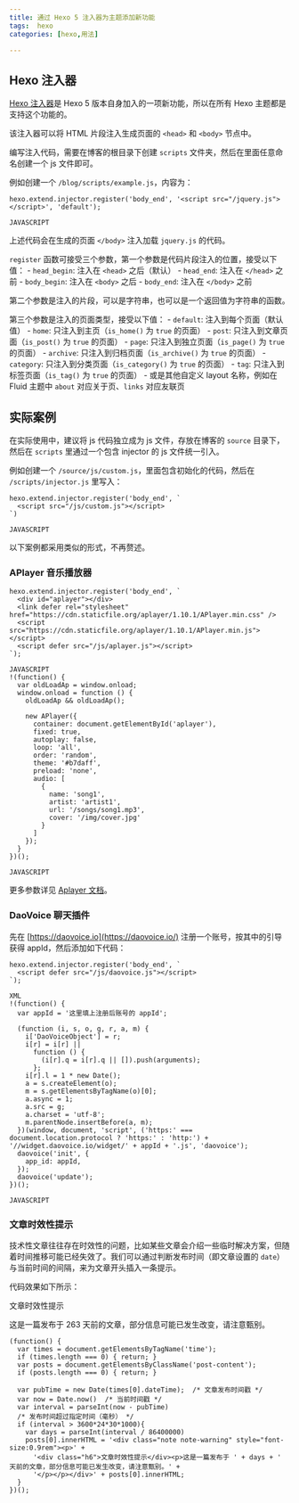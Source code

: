 ```yaml
---
title: 通过 Hexo 5 注入器为主题添加新功能
tags:  hexo
categories: [hexo,用法]

---
```


## Hexo 注入器

[Hexo 注入器](https://hexo.io/zh-cn/api/injector.html)是 Hexo 5 版本自身加入的一项新功能，所以在所有 Hexo 主题都是支持这个功能的。

该注入器可以将 HTML 片段注入生成页面的 `<head>` 和 `<body>` 节点中。

编写注入代码，需要在博客的根目录下创建 `scripts` 文件夹，然后在里面任意命名创建一个 js 文件即可。

例如创建一个 `/blog/scripts/example.js`，内容为：

```
hexo.extend.injector.register('body_end', '<script src="/jquery.js"></script>', 'default');

JAVASCRIPT
```

上述代码会在生成的页面 `</body>` 注入加载 `jquery.js` 的代码。

`register` 函数可接受三个参数，第一个参数是代码片段注入的位置，接受以下值：
\- `head_begin`: 注入在 `<head>` 之后（默认）
\- `head_end`: 注入在 `</head>` 之前
\- `body_begin`: 注入在 `<body>` 之后
\- `body_end`: 注入在 `</body>` 之前

第二个参数是注入的片段，可以是字符串，也可以是一个返回值为字符串的函数。

第三个参数是注入的页面类型，接受以下值：
\- `default`: 注入到每个页面（默认值）
\- `home`: 只注入到主页（`is_home()` 为 `true` 的页面）
\- `post`: 只注入到文章页面（`is_post()` 为 `true` 的页面）
\- `page`: 只注入到独立页面（`is_page()` 为 `true` 的页面）
\- `archive`: 只注入到归档页面（`is_archive()` 为 `true` 的页面）
\- `category`: 只注入到分类页面（`is_category()` 为 `true` 的页面）
\- `tag`: 只注入到标签页面（`is_tag()` 为 `true` 的页面）
\- 或是其他自定义 layout 名称，例如在Fluid 主题中 `about` 对应关于页、`links` 对应友联页

## 实际案例

在实际使用中，建议将 js 代码独立成为 js 文件，存放在博客的 `source` 目录下，然后在 `scripts` 里通过一个包含 injector 的 js 文件统一引入。

例如创建一个 `/source/js/custom.js`，里面包含初始化的代码，然后在 `/scripts/injector.js` 里写入：

```
hexo.extend.injector.register('body_end', `
  <script src="/js/custom.js"></script>
`)

JAVASCRIPT
```

以下案例都采用类似的形式，不再赘述。

### APlayer 音乐播放器

```
hexo.extend.injector.register('body_end', `
  <div id="aplayer"></div>
  <link defer rel="stylesheet" href="https://cdn.staticfile.org/aplayer/1.10.1/APlayer.min.css" />
  <script src="https://cdn.staticfile.org/aplayer/1.10.1/APlayer.min.js"></script>
  <script defer src="/js/aplayer.js"></script>
`);

JAVASCRIPT
!(function() {
  var oldLoadAp = window.onload;
  window.onload = function () {
    oldLoadAp && oldLoadAp();

    new APlayer({
      container: document.getElementById('aplayer'),
      fixed: true,
      autoplay: false,
      loop: 'all',
      order: 'random',
      theme: '#b7daff',
      preload: 'none',
      audio: [
        {
          name: 'song1',
          artist: 'artist1',
          url: '/songs/song1.mp3',
          cover: '/img/cover.jpg'
        }
      ]
    });
  }
})();

JAVASCRIPT
```

更多参数详见 [Aplayer 文档](https://aplayer.js.org/#/zh-Hans/?id=参数)。

### DaoVoice 聊天插件

先在 [https://daovoice.io](https://daovoice.io/) 注册一个账号，按其中的引导获得 appId，然后添加如下代码：

```
hexo.extend.injector.register('body_end', `
  <script defer src="/js/daovoice.js"></script>
`);

XML
!(function() {
  var appId = '这里填上注册后账号的 appId';

  (function (i, s, o, g, r, a, m) {  
    i['DaoVoiceObject'] = r;
    i[r] = i[r] ||
      function () {
        (i[r].q = i[r].q || []).push(arguments);
      };
    i[r].l = 1 * new Date();
    a = s.createElement(o);
    m = s.getElementsByTagName(o)[0];
    a.async = 1;
    a.src = g;
    a.charset = 'utf-8';
    m.parentNode.insertBefore(a, m);
  })(window, document, 'script', ('https:' === document.location.protocol ? 'https:' : 'http:') + '//widget.daovoice.io/widget/' + appId + '.js', 'daovoice');
  daovoice('init', {
    app_id: appId,
  });
  daovoice('update');
})();

JAVASCRIPT
```

### 文章时效性提示

技术性文章往往存在时效性的问题，比如某些文章会介绍一些临时解决方案，但随着时间推移可能已经失效了。我们可以通过判断发布时间（即文章设置的 `date`）与当前时间的间隔，来为文章开头插入一条提示。

代码效果如下所示：



文章时效性提示

这是一篇发布于 263 天前的文章，部分信息可能已发生改变，请注意甄别。



```
(function() {
  var times = document.getElementsByTagName('time');
  if (times.length === 0) { return; }
  var posts = document.getElementsByClassName('post-content');
  if (posts.length === 0) { return; }

  var pubTime = new Date(times[0].dateTime);  /* 文章发布时间戳 */
  var now = Date.now()  /* 当前时间戳 */
  var interval = parseInt(now - pubTime)
  /* 发布时间超过指定时间（毫秒） */
  if (interval > 3600*24*30*1000){
    var days = parseInt(interval / 86400000)
    posts[0].innerHTML = '<div class="note note-warning" style="font-size:0.9rem"><p>' +
      '<div class="h6">文章时效性提示</div><p>这是一篇发布于 ' + days + ' 天前的文章，部分信息可能已发生改变，请注意甄别。' +
      '</p></p></div>' + posts[0].innerHTML;
  }
})();
```